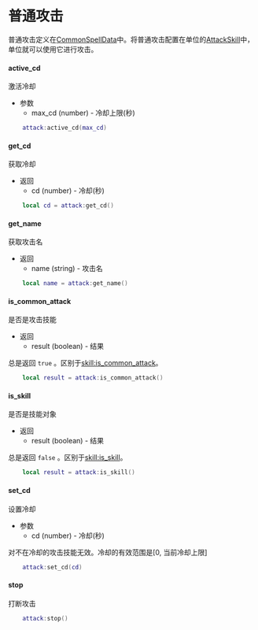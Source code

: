 # 普通攻击
普通攻击定义在[CommonSpellData]中。将普通攻击配置在单位的[AttackSkill]中，单位就可以使用它进行攻击。

#### active_cd
激活冷却

* 参数
    * max_cd (number) - 冷却上限(秒)

```lua
    attack:active_cd(max_cd)
```

#### get_cd
获取冷却

* 返回
    * cd (number) - 冷却(秒)

```lua
    local cd = attack:get_cd()
```

#### get_name
获取攻击名

* 返回
    * name (string) - 攻击名

```lua
    local name = attack:get_name()
```

#### is_common_attack
是否是攻击技能

* 返回
    * result (boolean) - 结果

总是返回 `true` 。区别于[skill:is_common_attack]。

```lua
    local result = attack:is_common_attack()
```

#### is_skill
是否是技能对象

* 返回
    * result (boolean) - 结果

总是返回 `false` 。区别于[skill:is_skill]。

```lua
    local result = attack:is_skill()
```

#### set_cd
设置冷却

* 参数
    * cd (number) - 冷却(秒)

对不在冷却的攻击技能无效。冷却的有效范围是[0, 当前冷却上限]

```lua
    attack:set_cd(cd)
```

#### stop
打断攻击

```lua
    attack:stop()
```

[skill:is_skill]: /ac/api/skill?id=is_skill
[skill:is_common_attack]: /ac/api/skill?id=is_common_attack
[CommonSpellData]: 404
[AttackSkill]: 404

